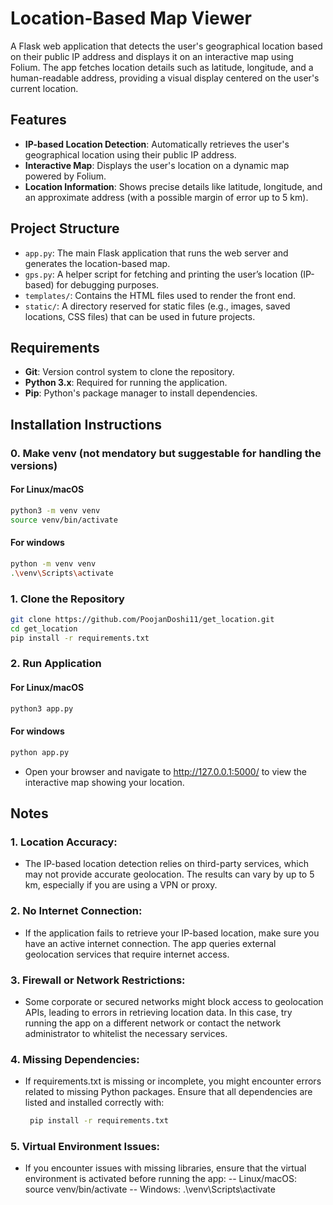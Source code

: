 # Location-Based Map Viewer

A Flask web application that detects the user's geographical location based on their public IP address and displays it on an interactive map using Folium. The app fetches location details such as latitude, longitude, and a human-readable address, providing a visual display centered on the user's current location.

## Features

- **IP-based Location Detection**: Automatically retrieves the user's geographical location using their public IP address.
- **Interactive Map**: Displays the user's location on a dynamic map powered by Folium.
- **Location Information**: Shows precise details like latitude, longitude, and an approximate address (with a possible margin of error up to 5 km).

## Project Structure

- `app.py`: The main Flask application that runs the web server and generates the location-based map.
- `gps.py`: A helper script for fetching and printing the user’s location (IP-based) for debugging purposes.
- `templates/`: Contains the HTML files used to render the front end.
- `static/`: A directory reserved for static files (e.g., images, saved locations, CSS files) that can be used in future projects.

## Requirements

- **Git**: Version control system to clone the repository.
- **Python 3.x**: Required for running the application.
- **Pip**: Python's package manager to install dependencies.

## Installation Instructions

### 0. Make venv (not mendatory but suggestable for handling the versions)

#### For Linux/macOS
``` bash
python3 -m venv venv
source venv/bin/activate
```
#### For windows
``` bash
python -m venv venv
.\venv\Scripts\activate
```

### 1. Clone the Repository

```bash
git clone https://github.com/PoojanDoshi11/get_location.git
cd get_location
pip install -r requirements.txt
```
### 2. Run Application

#### For Linux/macOS
``` bash
python3 app.py
```
#### For windows
``` bash
python app.py
```
- Open your browser and navigate to http://127.0.0.1:5000/ to view the interactive map showing your location.

## Notes

### 1. Location Accuracy:
- The IP-based location detection relies on third-party services, which may not provide accurate geolocation. The results can vary by up to 5 km, especially if you are using a VPN or proxy.

### 2. No Internet Connection:
- If the application fails to retrieve your IP-based location, make sure you have an active internet connection. The app queries external geolocation services that require internet access.

### 3. Firewall or Network Restrictions:
- Some corporate or secured networks might block access to geolocation APIs, leading to errors in retrieving location data. In this case, try running the app on a different network or contact the network administrator to whitelist the necessary services.

### 4. Missing Dependencies:
- If requirements.txt is missing or incomplete, you might encounter errors related to missing Python packages. Ensure that all dependencies are listed and installed correctly with:
  ```bash
   pip install -r requirements.txt
  ```
### 5. Virtual Environment Issues:
- If you encounter issues with missing libraries, ensure that the virtual environment is activated before running the app:
-- Linux/macOS: source venv/bin/activate
-- Windows: .\venv\Scripts\activate





